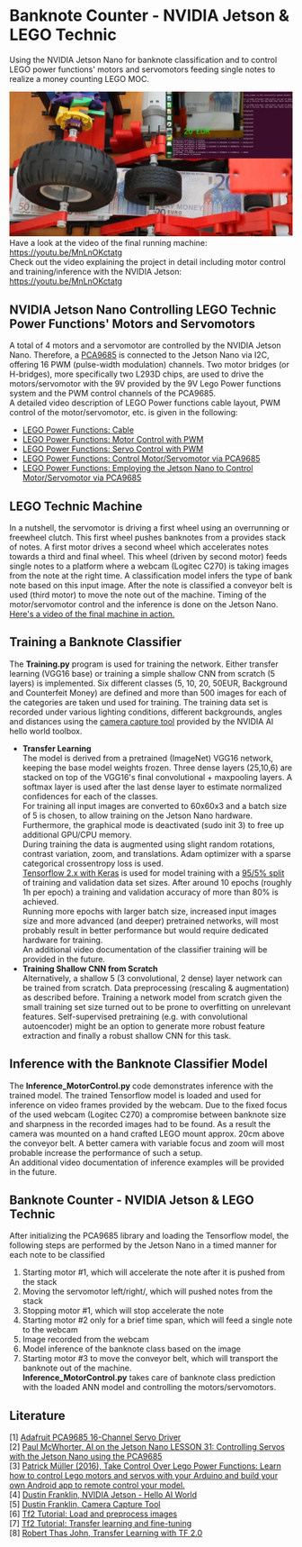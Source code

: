# Banknote Counter - NVIDIA Jetson & LEGO Technic 
Using the NVIDIA Jetson Nano for banknote classification and to control LEGO power functions' motors and servomotors feeding single notes to realize a money counting LEGO MOC.

[<img src="./readme_images/MachineRun.JPG">](https://youtu.be/MnLnOKctatg)
Have a look at the video of the final running machine: https://youtu.be/MnLnOKctatg <br>
Check out the video explaining the project in detail including motor control and training/inference with the NVIDIA Jetson: https://youtu.be/MnLnOKctatg


## NVIDIA Jetson Nano Controlling LEGO Technic Power Functions' Motors and Servomotors
A total of 4 motors and a servomotor are controlled by the NVIDIA Jetson Nano. Therefore, a [PCA9685](https://learn.adafruit.com/16-channel-pwm-servo-driver?view=all) is connected to the Jetson Nano via I2C, offering 16 PWM (pulse-width modulation) channels. Two motor bridges (or H-bridges), more specifically two L293D chips, are used to drive the motors/servomotor with the 9V provided by the 9V Lego Power functions system and the PWM control channels of the PCA9685. <br>
A detailed video description of LEGO Power functions cable layout, PWM control of the motor/servomotor, etc. is given in the following:
- [LEGO Power Functions: Cable](https://youtu.be/tz1G_6vbO7Q)
- [LEGO Power Functions: Motor Control with PWM](https://youtu.be/gAPn_Jquxaw)
- [LEGO Power Functions: Servo Control with PWM](https://youtu.be/go4wQMvq7KU)
- [LEGO Power Functions: Control Motor/Servomotor via PCA9685](https://youtu.be/trT_Crm-CWE)
- [LEGO Power Functions: Employing the Jetson Nano to Control Motor/Servomotor via PCA9685](https://youtu.be/D2gSvXo0qT8)

## LEGO Technic Machine
In a nutshell, the servomotor is driving a first wheel using an overrunning or freewheel clutch. This first wheel pushes banknotes from a provides stack of notes. A first motor drives a second wheel which accelerates notes towards a third and final wheel. This wheel (driven by second motor) feeds single notes to a platform where a webcam (Logitec C270) is taking images from the note at the right time. A classification model infers the type of bank note based on this input image. After the note is classified a conveyor belt is used (third motor) to move the note out of the machine. Timing of the motor/servomotor control and the inference is done on the Jetson Nano. [Here's a video of the final machine in action.](https://youtu.be/MnLnOKctatg)

## Training a Banknote Classifier
The **Training.py** program is used for training the network. Either transfer learning (VGG16 base) or training a simple shallow CNN from scratch (5 layers) is implemented.
Six different classes (5, 10, 20, 50EUR, Background and Counterfeit Money) are defined and more than 500 images for each of the categories are taken und used for training. 
The training data set is recorded under various lighting conditions, different backgrounds, angles and distances using the [camera capture tool](https://github.com/dusty-nv/jetson-inference/blob/master/docs/pytorch-collect.md) provided by the NVIDIA AI hello world toolbox. <br>
- **Transfer Learning**<br>
The model is derived from a pretrained (ImageNet) VGG16 network, keeping the base model weights frozen.
Three dense layers (25,10,6) are stacked on top of the VGG16's final convolutional + maxpooling layers. 
A softmax layer is used after the last dense layer to estimate normalized confidences for each of the classes. <br>
For training all input images are converted to 60x60x3 and a batch size of 5 is chosen, to allow training on the Jetson Nano hardware. Furthermore, the graphical mode is deactivated (sudo init 3) to free up additional GPU/CPU memory. <br>
During training the data is augmented using slight random rotations, contrast variation, zoom, and translations. Adam optimizer with a sparse categorical crossentropy loss is used.<br> 
[Tensorflow 2.x with Keras](https://www.tensorflow.org/tutorials/images/transfer_learning) is used for model training with a [95/5% split](https://www.tensorflow.org/tutorials/load_data/images) of training and validation data set sizes. 
After around 10 epochs (roughly 1h per epoch) a training and validation accuracy of more than 80% is achieved. <br>
Running more epochs with larger batch size, increased input images size and more advanced (and deeper) pretrained networks, will most probably result in better performance but would require dedicated hardware for training. <br>
An additional video documentation of the classifier training will be provided in the future. 
- **Training Shallow CNN from Scratch**<br>
Alternatively, a shallow 5 (3 convolutional, 2 dense) layer network can be trained from scratch. Data preprocessing (rescaling & augmentation) as described before.
Training a network model from scratch given the small training set size turned out to be prone to overfitting on unrelevant features. Self-supervised pretraining (e.g. with convolutional autoencoder) might be an option to generate more robust feature extraction and finally a robust shallow CNN for this task. 

## Inference with the Banknote Classifier Model
The **Inference_MotorControl.py** code demonstrates inference with the trained model.
The trained Tensorflow model is loaded and used for inference on video frames provided by the webcam. Due to the fixed focus of the used webcam (Logitec C270) a compromise between banknote size and sharpness in the recorded images had to be found. As a result the camera was mounted on a hand crafted LEGO mount approx. 20cm above the conveyor belt. A better camera with variable focus and zoom will most probable increase the performance of such a setup.<br>
An additional video documentation of inference examples will be provided in the future. 

## Banknote Counter - NVIDIA Jetson & LEGO Technic 
After initializing the PCA9685 library and loading the Tensorflow model, the following steps are performed by the Jetson Nano in a timed manner for each note to be classified
1) Starting motor #1, which will accelerate the note after it is pushed from the stack
2) Moving the servomotor left/right/, which will pushed notes from the stack 
3) Stopping motor #1, which will stop accelerate the note
4) Starting motor #2 only for a brief time span, which will feed a single note to the webcam
5) Image recorded from the webcam
6) Model inference of the banknote class based on the image 
7) Starting motor #3 to move the conveyor belt, which will transport the banknote out of the machine. <br>
**Inference_MotorControl.py** takes care of banknote class prediction with the loaded ANN model and controlling the motors/servomotors. 

## Literature
[1] [Adafruit PCA9685 16-Channel Servo Driver](https://learn.adafruit.com/16-channel-pwm-servo-driver?view=all)<br>
[2] [Paul McWhorter, AI on the Jetson Nano LESSON 31: Controlling Servos with the Jetson Nano using the PCA9685](https://youtu.be/8YKAtpPSEOk)<br>
[3] [Patrick Müller (2016), Take Control Over Lego Power Functions: Learn how to control Lego motors and servos with your Arduino and build your own Android app to remote control your model.](https://create.arduino.cc/projecthub/Notthemarsian/take-control-over-lego-power-functions-ee0bfa)<br>
[4] [Dustin Franklin, NVIDIA Jetson - Hello AI World](https://github.com/dusty-nv/jetson-inference)<br>
[5] [Dustin Franklin, Camera Capture Tool](https://github.com/dusty-nv/jetson-inference/blob/master/docs/pytorch-collect.md)<br>
[6] [Tf2 Tutorial: Load and preprocess images](https://www.tensorflow.org/tutorials/load_data/images)<br>
[7] [Tf2 Tutorial: Transfer learning and fine-tuning](https://www.tensorflow.org/tutorials/images/transfer_learning) <br>
[8] [Robert Thas John, Transfer Learning with TF 2.0](https://towardsdatascience.com/transfer-learning-with-tf-2-0-ff960901046d)<br>
